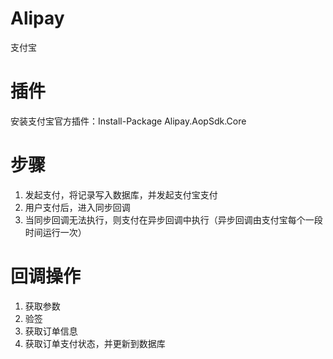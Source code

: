 # Alipay
支付宝

# 插件
安装支付宝官方插件：Install-Package Alipay.AopSdk.Core

# 步骤
1. 发起支付，将记录写入数据库，并发起支付宝支付
2. 用户支付后，进入同步回调
3. 当同步回调无法执行，则支付在异步回调中执行（异步回调由支付宝每个一段时间运行一次）

# 回调操作
1. 获取参数
2. 验签
3. 获取订单信息
4. 获取订单支付状态，并更新到数据库
